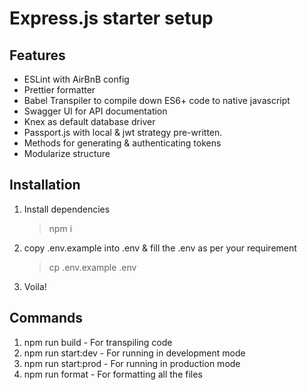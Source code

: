 # Express.js starter setup

## Features
- ESLint with AirBnB config
- Prettier formatter
- Babel Transpiler to compile down ES6+ code to native javascript
- Swagger UI for API documentation
- Knex as default database driver
- Passport.js with local & jwt strategy pre-written.
- Methods for generating & authenticating tokens
- Modularize structure

## Installation
1. Install dependencies
   > npm i

2. copy .env.example into .env & fill the .env as per your requirement
    > cp .env.example .env

3. Voila!

## Commands
1. npm run build - For transpiling code
2. npm run start:dev - For running in development mode
3. npm run start:prod - For running in production mode
4. npm run format - For formatting all the files
